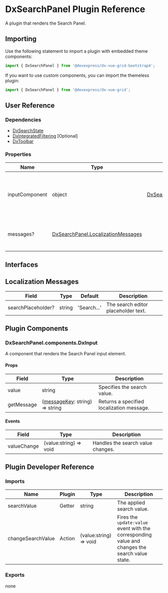 # DxSearchPanel Plugin Reference

A plugin that renders the Search Panel.

## Importing

Use the following statement to import a plugin with embedded theme components:

```js
import { DxSearchPanel } from '@devexpress/dx-vue-grid-bootstrap4';
```

If you want to use custom components, you can import the themeless plugin:

```js
import { DxSearchPanel } from '@devexpress/dx-vue-grid';
```

## User Reference

### Dependencies

- [DxSearchState](search-state.md)
- [DxIntegratedFiltering](integrated-filtering.md) [Optional]
- [DxToolbar](toolbar.md)

### Properties

Name | Type | Default | Description
-----|------|---------|------------
inputComponent | object | [DxSearchPanel.components.DxInput](#dxsearchpanelcomponentsdxinput) | A component that renders the Search Panel input element.
messages? | [DxSearchPanel.LocalizationMessages](#localization-messages) | | An object that specifies localization messages.

## Interfaces

## Localization Messages

Field | Type | Default | Description
------|------|---------|------------
searchPlaceholder? | string | 'Search...' | The search editor placeholder text.

## Plugin Components

### DxSearchPanel.components.DxInput

A component that renders the Search Panel input element.

#### Props

Field | Type | Description
------|------|------------
value | string | Specifies the search value.
getMessage | ([messageKey](#localization-messages): string) => string | Returns a specified localization message.

#### Events

Field | Type | Description
------|------|------------
valueChange | (value:string) => void | Handles the search value changes.

## Plugin Developer Reference

### Imports

Name | Plugin | Type | Description
-----|--------|------|------------
searchValue | Getter | string | The applied search value.
changeSearchValue | Action | (value:string) => void | Fires the `update:value` event with the corresponding value and changes the search value state.

### Exports

none
